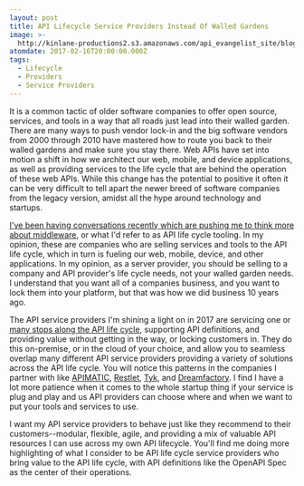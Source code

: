 ```yaml
---
layout: post
title: API Lifecycle Service Providers Instead Of Walled Gardens
image: >-
  http://kinlane-productions2.s3.amazonaws.com/api_evangelist_site/blog/walled_garden_blue_gray_circuit.jpg
atomdate: 2017-02-16T20:00:00.000Z
tags:
  - Lifecycle
  - Providers
  - Service Providers
---
```

It is a common tactic of older software companies to offer open source, services, and tools in a way that all roads just lead into their walled garden. There are many ways to push vendor lock-in and the big software vendors from 2000 through 2010 have mastered how to route you back to their walled gardens and make sure you stay there. Web APIs have set into motion a shift in how we architect our web, mobile, and device applications, as well as providing services to the life cycle that are behind the operation of these web APIs. While this change has the potential to positive it often it can be very difficult to tell apart the newer breed of software companies from the legacy version, amidst all the hype around technology and startups.

[I've been having conversations recently which are pushing me to think more about middleware](http://apievangelist.com/2017/02/14/api-lifemiddlewarecycle-api/), or what I'd refer to as API life cycle tooling. In my opinion, these are companies who are selling services and tools to the API life cycle, which in turn is fueling our web, mobile, device, and other applications. In my opinion, as a server provider, you should be selling to a company and API provider's life cycle needs, not your walled garden needs. I understand that you want all of a companies business, and you want to lock them into your platform, but that was how we did business 10 years ago.

The API service providers I'm shining a light on in 2017 are servicing one or [many stops along the API life cycle](http://apievangelist.com), supporting API definitions, and providing value without getting in the way, or locking customers in. They do this on-premise, or in the cloud of your choice, and allow you to seamless overlap many different API service providers providing a variety of solutions across the API life cycle. You will notice this patterns in the companies I partner with like [APIMATIC](http://apimatic.io), [Restlet](http://restlet.com/), [Tyk](http://apis.how/zflfesymzk), and [Dreamfactory](http://apis.how/bgdteovduo). I find I have a lot more patience when it comes to the whole startup thing if your service is plug and play and us API providers can choose where and when we want to put your tools and services to use.

I want my API service providers to behave just like they recommend to their customers--modular, flexible, agile, and providing a mix of valuable API resources I can use across my own API lifecycle. You'll find me doing more highlighting of what I consider to be API life cycle service providers who bring value to the API life cycle, with API definitions like the OpenAPI Spec as the center of their operations.